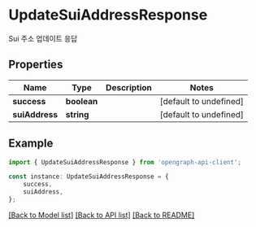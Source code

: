 # UpdateSuiAddressResponse

Sui 주소 업데이트 응답

## Properties

Name | Type | Description | Notes
------------ | ------------- | ------------- | -------------
**success** | **boolean** |  | [default to undefined]
**suiAddress** | **string** |  | [default to undefined]

## Example

```typescript
import { UpdateSuiAddressResponse } from 'opengraph-api-client';

const instance: UpdateSuiAddressResponse = {
    success,
    suiAddress,
};
```

[[Back to Model list]](../README.md#documentation-for-models) [[Back to API list]](../README.md#documentation-for-api-endpoints) [[Back to README]](../README.md)
